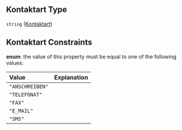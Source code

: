 ## Kontaktart Type

`string` ([Kontaktart](kontaktart.md))

## Kontaktart Constraints

**enum**: the value of this property must be equal to one of the following values:

| Value           | Explanation |
| :-------------- | :---------- |
| `"ANSCHREIBEN"` |             |
| `"TELEFONAT"`   |             |
| `"FAX"`         |             |
| `"E_MAIL"`      |             |
| `"SMS"`         |             |
